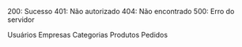200: Sucesso
401: Não autorizado
404: Não encontrado
500: Erro do servidor


Usuários
Empresas
Categorias
Produtos
Pedidos